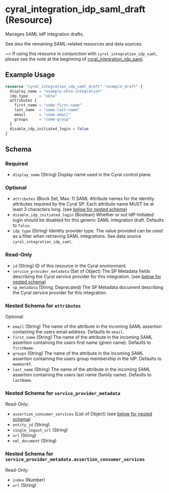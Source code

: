 # cyral_integration_idp_saml_draft (Resource)

Manages SAML IdP integration drafts.

See also the remaining SAML-related resources and data sources.

~> If using this resource in conjunction with
`cyral_integration_idp_saml`, please see the note at the beginning of
[cyral_integration_idp_saml](./integration_idp_saml.md).

## Example Usage

```terraform
resource "cyral_integration_idp_saml_draft" "example_draft" {
  display_name = "example-okta-integration"
  idp_type     = "okta"
  attributes {
    first_name = "some-first-name"
    last_name  = "some-last-name"
    email      = "some-email"
    groups     = "some-group"
  }
  disable_idp_initiated_login = false
}
```

<!-- schema generated by tfplugindocs -->

## Schema

### Required

- `display_name` (String) Display name used in the Cyral control plane.

### Optional

- `attributes` (Block Set, Max: 1) SAML Attribute names for the identity attributes required by the Cyral SP. Each attribute name MUST be at least 3 characters long. (see [below for nested schema](#nestedblock--attributes))
- `disable_idp_initiated_login` (Boolean) Whether or not IdP-Initiated login should be disabled for this generic SAML integration draft. Defaults to `false`.
- `idp_type` (String) Identity provider type. The value provided can be used as a filter when retrieving SAML integrations. See data source `cyral_integration_idp_saml`.

### Read-Only

- `id` (String) ID of this resource in the Cyral environment.
- `service_provider_metadata` (Set of Object) The SP Metadata fields describing the Cyral service provider for this integration. (see [below for nested schema](#nestedatt--service_provider_metadata))
- `sp_metadata` (String, Deprecated) The SP Metadata document describing the Cyral service provider for this integration.

<a id="nestedblock--attributes"></a>

### Nested Schema for `attributes`

Optional:

- `email` (String) The name of the attribute in the incoming SAML assertion containing the users email address. Defaults to `email`.
- `first_name` (String) The name of the attribute in the incoming SAML assertion containing the users first name (given name). Defaults to `firstName`.
- `groups` (String) The name of the attribute in the incoming SAML assertion containing the users group membership in the IdP. Defaults to `memberOf`.
- `last_name` (String) The name of the attribute in the incoming SAML assertion containing the users last name (family name). Defaults to `lastName`.

<a id="nestedatt--service_provider_metadata"></a>

### Nested Schema for `service_provider_metadata`

Read-Only:

- `assertion_consumer_services` (List of Object) (see [below for nested schema](#nestedobjatt--service_provider_metadata--assertion_consumer_services))
- `entity_id` (String)
- `single_logout_url` (String)
- `url` (String)
- `xml_document` (String)

<a id="nestedobjatt--service_provider_metadata--assertion_consumer_services"></a>

### Nested Schema for `service_provider_metadata.assertion_consumer_services`

Read-Only:

- `index` (Number)
- `url` (String)
